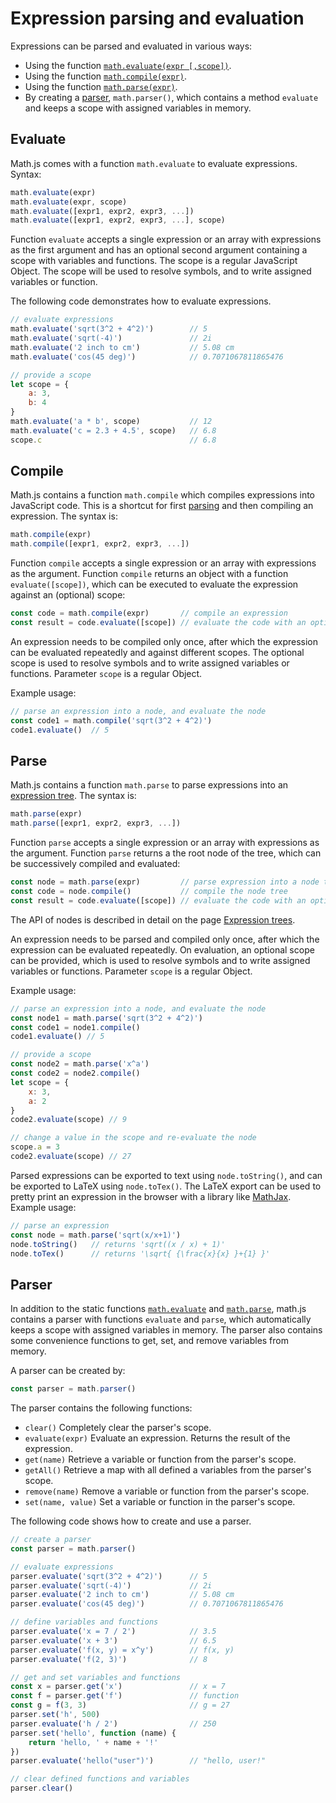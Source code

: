 # Expression parsing and evaluation

Expressions can be parsed and evaluated in various ways:

- Using the function [`math.evaluate(expr [,scope])`](#evaluate).
- Using the function [`math.compile(expr)`](#compile).
- Using the function [`math.parse(expr)`](#parse).
- By creating a [parser](#parser), `math.parser()`, which contains a method
  `evaluate` and keeps a scope with assigned variables in memory.


## Evaluate

Math.js comes with a function `math.evaluate` to evaluate expressions. Syntax:

```js
math.evaluate(expr)
math.evaluate(expr, scope)
math.evaluate([expr1, expr2, expr3, ...])
math.evaluate([expr1, expr2, expr3, ...], scope)
```

Function `evaluate` accepts a single expression or an array with
expressions as the first argument and has an optional second argument
containing a scope with variables and functions. The scope is a regular
JavaScript Object. The scope will be used to resolve symbols, and to write
assigned variables or function.

The following code demonstrates how to evaluate expressions.

```js
// evaluate expressions
math.evaluate('sqrt(3^2 + 4^2)')        // 5
math.evaluate('sqrt(-4)')               // 2i
math.evaluate('2 inch to cm')           // 5.08 cm
math.evaluate('cos(45 deg)')            // 0.7071067811865476

// provide a scope
let scope = {
    a: 3,
    b: 4
}
math.evaluate('a * b', scope)           // 12
math.evaluate('c = 2.3 + 4.5', scope)   // 6.8
scope.c                                 // 6.8
```


## Compile

Math.js contains a function `math.compile` which compiles expressions
into JavaScript code. This is a shortcut for first [parsing](#parse) and then
compiling an expression. The syntax is:

```js
math.compile(expr)
math.compile([expr1, expr2, expr3, ...])
```

Function `compile` accepts a single expression or an array with
expressions as the argument. Function `compile` returns an object with a function
`evaluate([scope])`, which can be executed to evaluate the expression against an
(optional) scope:

```js
const code = math.compile(expr)       // compile an expression
const result = code.evaluate([scope]) // evaluate the code with an optional scope
```

An expression needs to be compiled only once, after which the
expression can be evaluated repeatedly and against different scopes.
The optional scope is used to resolve symbols and to write assigned
variables or functions. Parameter `scope` is a regular Object.

Example usage:

```js
// parse an expression into a node, and evaluate the node
const code1 = math.compile('sqrt(3^2 + 4^2)')
code1.evaluate()  // 5
```


## Parse

Math.js contains a function `math.parse` to parse expressions into an
[expression tree](expression_trees.md). The syntax is:

```js
math.parse(expr)
math.parse([expr1, expr2, expr3, ...])
```

Function `parse` accepts a single expression or an array with
expressions as the argument. Function `parse` returns a the root node of the tree,
which can be successively compiled and evaluated:

```js
const node = math.parse(expr)         // parse expression into a node tree
const code = node.compile()           // compile the node tree
const result = code.evaluate([scope]) // evaluate the code with an optional scope
```

The API of nodes is described in detail on the page
[Expression trees](expression_trees.md).

An expression needs to be parsed and compiled only once, after which the
expression can be evaluated repeatedly. On evaluation, an optional scope
can be provided, which is used to resolve symbols and to write assigned
variables or functions. Parameter `scope` is a regular Object.

Example usage:

```js
// parse an expression into a node, and evaluate the node
const node1 = math.parse('sqrt(3^2 + 4^2)')
const code1 = node1.compile()
code1.evaluate() // 5

// provide a scope
const node2 = math.parse('x^a')
const code2 = node2.compile()
let scope = {
    x: 3,
    a: 2
}
code2.evaluate(scope) // 9

// change a value in the scope and re-evaluate the node
scope.a = 3
code2.evaluate(scope) // 27
```

Parsed expressions can be exported to text using `node.toString()`, and can
be exported to LaTeX using `node.toTex()`. The LaTeX export can be used to
pretty print an expression in the browser with a library like
[MathJax](http://www.mathjax.org/). Example usage:

```js
// parse an expression
const node = math.parse('sqrt(x/x+1)')
node.toString()   // returns 'sqrt((x / x) + 1)'
node.toTex()      // returns '\sqrt{ {\frac{x}{x} }+{1} }'
```


## Parser

In addition to the static functions [`math.evaluate`](#evaluate) and
[`math.parse`](#parse), math.js contains a parser with functions `evaluate` and
`parse`, which automatically keeps a scope with assigned variables in memory.
The parser also contains some convenience functions to get, set, and remove
variables from memory.

A parser can be created by:

```js
const parser = math.parser()
```

The parser contains the following functions:

- `clear()`
  Completely clear the parser's scope.
- `evaluate(expr)`
  Evaluate an expression. Returns the result of the expression.
- `get(name)`
  Retrieve a variable or function from the parser's scope.
- `getAll()`
  Retrieve a map with all defined a variables from the parser's scope.
- `remove(name)`
  Remove a variable or function from the parser's scope.
- `set(name, value)`
  Set a variable or function in the parser's scope.

The following code shows how to create and use a parser.

```js
// create a parser
const parser = math.parser()

// evaluate expressions
parser.evaluate('sqrt(3^2 + 4^2)')      // 5
parser.evaluate('sqrt(-4)')             // 2i
parser.evaluate('2 inch to cm')         // 5.08 cm
parser.evaluate('cos(45 deg)')          // 0.7071067811865476

// define variables and functions
parser.evaluate('x = 7 / 2')            // 3.5
parser.evaluate('x + 3')                // 6.5
parser.evaluate('f(x, y) = x^y')        // f(x, y)
parser.evaluate('f(2, 3)')              // 8

// get and set variables and functions
const x = parser.get('x')               // x = 7
const f = parser.get('f')               // function
const g = f(3, 3)                       // g = 27
parser.set('h', 500)
parser.evaluate('h / 2')                // 250
parser.set('hello', function (name) {
    return 'hello, ' + name + '!'
})
parser.evaluate('hello("user")')        // "hello, user!"

// clear defined functions and variables
parser.clear()
```
